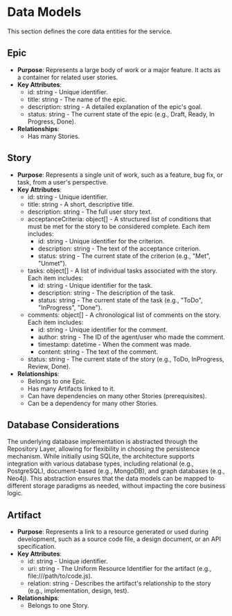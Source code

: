 # **Data Models**

This section defines the core data entities for the service.

## **Epic**

* **Purpose**: Represents a large body of work or a major feature. It acts as a container for related user stories.
* **Key Attributes**:
  * id: string - Unique identifier.
  * title: string - The name of the epic.
  * description: string - A detailed explanation of the epic's goal.
  * status: string - The current state of the epic (e.g., Draft, Ready, In Progress, Done).
* **Relationships**:
  * Has many Stories.

## **Story**

* **Purpose**: Represents a single unit of work, such as a feature, bug fix, or task, from a user's perspective.
* **Key Attributes**:
  * id: string - Unique identifier.
  * title: string - A short, descriptive title.
  * description: string - The full user story text.
  * acceptanceCriteria: object[] - A structured list of conditions that must be met for the story to be considered complete. Each item includes:
    * id: string - Unique identifier for the criterion.
    * description: string - The text of the acceptance criterion.
    * status: string - The current state of the criterion (e.g., "Met", "Unmet").
  * tasks: object[] - A list of individual tasks associated with the story. Each item includes:
    * id: string - Unique identifier for the task.
    * description: string - The description of the task.
    * status: string - The current state of the task (e.g., "ToDo", "InProgress", "Done").
  * comments: object[] - A chronological list of comments on the story. Each item includes:
    * id: string - Unique identifier for the comment.
    * author: string - The ID of the agent/user who made the comment.
    * timestamp: datetime - When the comment was made.
    * content: string - The text of the comment.
  * status: string - The current state of the story (e.g., ToDo, InProgress, Review, Done).
* **Relationships**:
  * Belongs to one Epic.
  * Has many Artifacts linked to it.
  * Can have dependencies on many other Stories (prerequisites).
  * Can be a dependency for many other Stories.

## **Database Considerations**

The underlying database implementation is abstracted through the Repository Layer, allowing for flexibility in choosing the persistence mechanism. While initially using SQLite, the architecture supports integration with various database types, including relational (e.g., PostgreSQL), document-based (e.g., MongoDB), and graph databases (e.g., Neo4j). This abstraction ensures that the data models can be mapped to different storage paradigms as needed, without impacting the core business logic.

## **Artifact**

* **Purpose**: Represents a link to a resource generated or used during development, such as a source code file, a design document, or an API specification.
* **Key Attributes**:
  * id: string - Unique identifier.
  * uri: string - The Uniform Resource Identifier for the artifact (e.g., file:///path/to/code.js).
  * relation: string - Describes the artifact's relationship to the story (e.g., implementation, design, test).
* **Relationships**:
  * Belongs to one Story.
